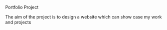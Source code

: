 Portfolio Project

The aim of the project is to design a website which can show case my work and projects
